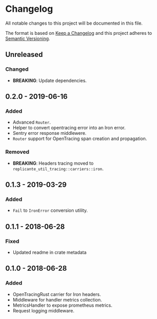 # Changelog
All notable changes to this project will be documented in this file.

The format is based on [Keep a Changelog](http://keepachangelog.com/en/1.0.0/)
and this project adheres to [Semantic Versioning](http://semver.org/spec/v2.0.0.html).

## Unreleased
### Changed
- **BREAKING**: Update dependencies.

## 0.2.0 - 2019-06-16
### Added
- Advanced `Router`.
- Helper to convert opentracing error into an Iron error.
- Sentry error response middlewere.
- `Router` support for OpenTracing span creation and propagation.

### Removed
- **BREAKING**: Headers tracing moved to `replicante_util_tracing::carriers::iron`.

## 0.1.3 - 2019-03-29
### Added
- `Fail` to `IronError` conversion utility. 

## 0.1.1 - 2018-06-28
### Fixed
- Updated readme in crate metadata

## 0.1.0 - 2018-06-28
### Added
- OpenTracingRust carrier for Iron headers.
- Middleware for handler metrics collection.
- MetricsHandler to expose prometheus metrics.
- Request logging middleware.
